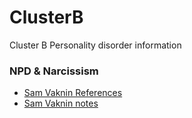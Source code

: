 # ClusterB
Cluster B Personality disorder information

### NPD & Narcissism

- [Sam Vaknin References](vaknin-references.md)
- [Sam Vaknin notes](vaknin-narcissism-notes.md)
